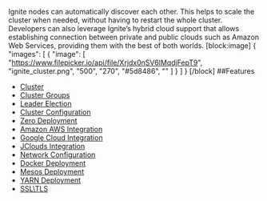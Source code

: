 Ignite nodes can automatically discover each other. This helps to scale the cluster when needed, without having to restart the whole cluster. Developers can also leverage Ignite’s hybrid cloud support that allows establishing connection between private and public clouds such as Amazon Web Services, providing them with the best of both worlds. 
[block:image]
{
  "images": [
    {
      "image": [
        "https://www.filepicker.io/api/file/Xrjdx0nSV6lMqdjFepT9",
        "ignite_cluster.png",
        "500",
        "270",
        "#5d8486",
        ""
      ]
    }
  ]
}
[/block]
##Features
* [Cluster](doc:cluster) 
* [Cluster Groups](doc:cluster-groups) 
* [Leader Election](doc:leader-election) 
* [Cluster Configuration](doc:cluster-config) 
* [Zero Deployment](doc:zero-deployment) 
* [Amazon AWS Integration](doc:aws-config) 
* [Google Cloud Integration](doc:gce-configuration) 
* [JClouds Integration](doc:generic-cloud-configuration) 
* [Network Configuration](doc:network-config) 
* [Docker Deployment](doc:docker-deployment) 
* [Mesos Deployment](doc:mesos-deployment) 
* [YARN Deployment](doc:yarn-deployment) 
* [SSL\TLS](doc:ssltls)